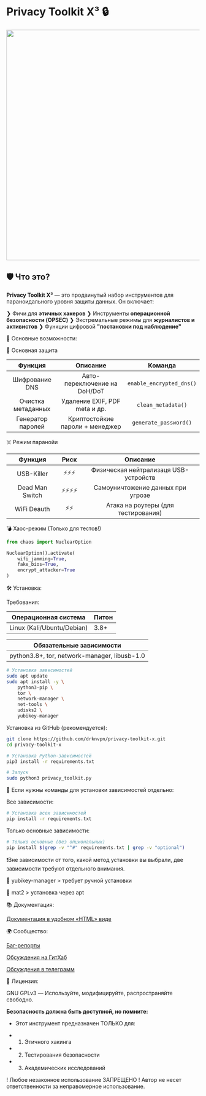 # Privacy Toolkit X³ 🔒

<div id="header" align="center">
  <img src="https://i.giphy.com/KiXiO1iR3fFhC.webp" width="600"/>
</div>


## 🛡️ Что это?
**Privacy Toolkit X³** — это продвинутый набор инструментов для параноидального уровня защиты данных. Он включает:

❯ Фичи для **этичных хакеров**
❯ Инструменты **операционной безопасности (OPSEC)**
❯ Экстремальные режимы для **журналистов и активистов**
❯ Функции цифровой **"постановки под наблюдение"**



🌟 Основные возможности:

🔐 Основная защита

| **Функция**  | **Описание**   | **Команда**   |
| :---:        |     :---:      |     :---:     |
| Шифрование DNS	   | Авто-переключение на DoH/DoT     | `enable_encrypted_dns()`    |
| Очистка метаданных     | Удаление EXIF, PDF meta и др.       | `clean_metadata()`      |
| Генератор паролей     | Криптостойкие пароли + менеджер       | `generate_password()`      |


☠️ Режим паранойи

| Функция | Риск	 | Описание |
| :---:         |     :---:      |          :---: |
| USB-Killer	   | ⚡⚡⚡     | Физическая нейтрализаця USB-устройств|
| Dead Man Switch     | ⚡⚡⚡⚡       | Самоуничтожение данных при угрозе      |
| WiFi Deauth     | ⚡⚡       | Атака на роутеры (для тестирования)      |


💣 Хаос-режим (Только для тестов!)

```python
from chaos import NuclearOption

NuclearOption().activate(
    wifi_jamming=True,
    fake_bios=True,
    encrypt_attacker=True 
)
```

🛠 Установка:

Требования:

| Операционная система | Питон |
| --- | --- |
| Linux (Kali/Ubuntu/Debian) | 3.8+ |

| **Обязательные зависимости** |
| --- |
| python3.8+, tor, network-manager, libusb-1.0 |

```bash
# Установка зависимостей
sudo apt update
sudo apt install -y \
    python3-pip \
    tor \
    network-manager \
    net-tools \
    udisks2 \
    yubikey-manager
```

Установка из GitHub (рекомендуется):

```bash
git clone https://github.com/drknvpn/privacy-toolkit-x.git
cd privacy-toolkit-x

# Установка Python-зависимостей
pip3 install -r requirements.txt

# Запуск
sudo python3 privacy_toolkit.py
```

📑 Если нужны команды для установки зависимостей отдельно:

Все зависимости:
```bash
# Установка всех зависимостей
pip install -r requirements.txt
```

Только основные зависимости:
```bash
# Только основные (без опциональных)
pip install $(grep -v "^#" requirements.txt | grep -v "optional")
```

❗Вне зависимости от того, какой метод установки вы выбрали, две зависимости требуют отдельного внимания.

🔸 yubikey-manager > требует ручной установки

🔸 mat2 > установка через apt

📚 Документация:

[Документация в удобном «HTML» виде][docs]

[docs]: https://htmlpreview.github.io/?https://github.com/drknvpn/privacy-toolkit-x/blob/main/docs/manual.html


🌍 Сообщество:

[Баг-репорты][bugs]

[Обсуждения на ГитХаб][issuesgithub]

[Обсуждения в телеграмм][issuestelegramm]

[bugs]: https://github.com/drknvpn/privacy-toolkit-x/issues

[issuesgithub]: https://github.com/drknvpn/privacy-toolkit-x/issues

[issuestelegramm]: https://t.me/darkniiit

📜 Лицензия:

GNU GPLv3 — Используйте, модифицируйте, распространяйте свободно.




**Безопасность должна быть доступной, но помните:**

- Этот инструмент предназначен ТОЛЬКО для:
+ 1. Этичного хакинга
+ 2. Тестирования безопасности
+ 3. Академических исследований

! Любое незаконное использование ЗАПРЕЩЕНО !
Автор не несет ответственности за неправомерное использование.
